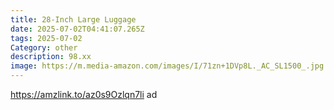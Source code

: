 ```yaml
---
title: 28-Inch Large Luggage
date: 2025-07-02T04:41:07.265Z
tags: 2025-07-02
Category: other
description: 98.xx
image: https://m.media-amazon.com/images/I/71zn+1DVp8L._AC_SL1500_.jpg
---
```

https://amzlink.to/az0s9Ozlqn7li ad
